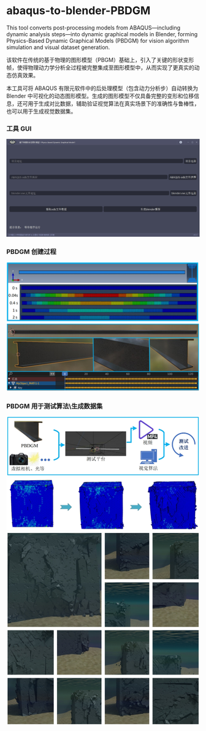 # abaqus-to-blender-PBDGM
This tool converts post-processing models from ABAQUS—including dynamic analysis steps—into dynamic graphical models in Blender, forming Physics-Based Dynamic Graphical Models (PBDGM) for vision algorithm simulation and visual dataset generation.

该软件在传统的基于物理的图形模型（PBGM）基础上，引入了关键的形状变形帧，使得物理动力学分析全过程被完整集成至图形模型中，从而实现了更真实的动态仿真效果。

本工具可将 ABAQUS 有限元软件中的后处理模型（包含动力分析步）自动转换为 Blender 中可视化的动态图形模型。生成的图形模型不仅具备完整的变形和位移信息，还可用于生成对比数据，辅助验证视觉算法在真实场景下的准确性与鲁棒性，也可以用于生成视觉数据集。

### 工具 GUI

![GUI Interface](image/introduce/GUI.png)

### PBDGM 创建过程

![PBDGM Step A](image/introduce/PBDGM-a.png)
![PBDGM Step B](image/introduce/PBDGM-b.png)

### PBDGM 用于测试算法\生成数据集

![PBDGM Step C](image/introduce/PBDGM-c.png)
![PBDGM Step D](image/introduce/PBDGM-d.png)
![PBDGM Step E](image/introduce/PBDGM-e.png)
